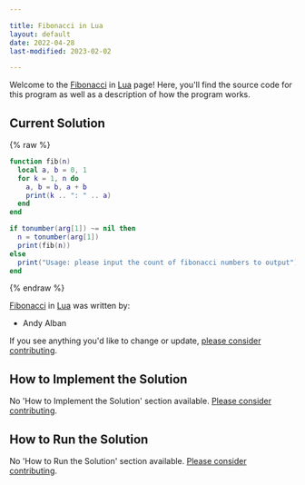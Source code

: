 ```yaml
---

title: Fibonacci in Lua
layout: default
date: 2022-04-28
last-modified: 2023-02-02

---
```


Welcome to the [Fibonacci](https://sampleprograms.io/projects/fibonacci) in [Lua](https://sampleprograms.io/languages/lua) page! Here, you'll find the source code for this program as well as a description of how the program works.

## Current Solution

{% raw %}

```lua
function fib(n)
  local a, b = 0, 1
  for k = 1, n do
    a, b = b, a + b
    print(k .. ": " .. a)
  end
end

if tonumber(arg[1]) ~= nil then
  n = tonumber(arg[1])
  print(fib(n))
else
  print("Usage: please input the count of fibonacci numbers to output")
end
```

{% endraw %}

[Fibonacci](https://sampleprograms.io/projects/fibonacci) in [Lua](https://sampleprograms.io/languages/lua) was written by:

- Andy Alban

If you see anything you'd like to change or update, [please consider contributing](https://github.com/TheRenegadeCoder/sample-programs).

## How to Implement the Solution

No 'How to Implement the Solution' section available. [Please consider contributing](https://github.com/TheRenegadeCoder/sample-programs-website).

## How to Run the Solution

No 'How to Run the Solution' section available. [Please consider contributing](https://github.com/TheRenegadeCoder/sample-programs-website).
